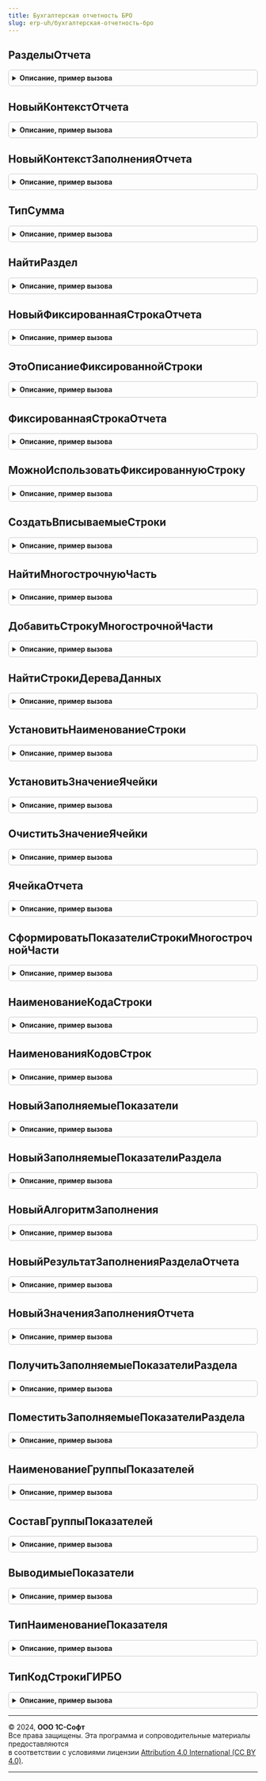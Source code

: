 ```yaml
---
title: Бухгалтерская отчетность БРО
slug: erp-uh/бухгалтерская-отчетность-бро
---
```



## РазделыОтчета
<details style="margin: 1em 0; padding: 0.5em; border: 1px solid #ccc; border-radius: 6px;">

<summary style="font-weight: bold; cursor: pointer;">Описание, пример вызова</summary>

```bsl

// Содержит имена разделов отчета (в терминологии ФСБУ 4 - "отчетов"), реализованные в программе.
//
// Возвращаемое значение:
//  Массив из Строка
//
Функция РазделыОтчета() Экспорт
```

Пример вызова
```bsl
Результат = БухгалтерскаяОтчетностьБРО.РазделыОтчета() 
```
</details>

## НовыйКонтекстОтчета
<details style="margin: 1em 0; padding: 0.5em; border: 1px solid #ccc; border-radius: 6px;">

<summary style="font-weight: bold; cursor: pointer;">Описание, пример вызова</summary>

```bsl

// Конструктор коллекции, описывающей контекст бухгалтерской отчетности в целом
//
// Возвращаемое значение:
//  Структура - см. тело функции
//
Функция НовыйКонтекстОтчета() Экспорт
```

Пример вызова
```bsl
Результат = БухгалтерскаяОтчетностьБРО.НовыйКонтекстОтчета() 
```
</details>

## НовыйКонтекстЗаполненияОтчета
<details style="margin: 1em 0; padding: 0.5em; border: 1px solid #ccc; border-radius: 6px;">

<summary style="font-weight: bold; cursor: pointer;">Описание, пример вызова</summary>

```bsl

// Конструктор коллекции, описывающей контекст заполнения графы отчета - то есть, получения данных за отчетный или за сравнительный период.
//
// Возвращаемое значение:
//  Структура - см. тело функции
//
Функция НовыйКонтекстЗаполненияОтчета() Экспорт
```

Пример вызова
```bsl
Результат = БухгалтерскаяОтчетностьБРО.НовыйКонтекстЗаполненияОтчета() 
```
</details>

## ТипСумма
<details style="margin: 1em 0; padding: 0.5em; border: 1px solid #ccc; border-radius: 6px;">

<summary style="font-weight: bold; cursor: pointer;">Описание, пример вызова</summary>

```bsl

// Описывает тип суммовых значений, применяемых в отчете.
// Длина суммовых значений предопределена форматом ГИРБО - там N(12) для сумм в тысячах рублей.
//
// Возвращаемое значение:
//  ОписаниеТипов - описание типа сумм.
//
Функция ТипСумма() Экспорт
```

Пример вызова
```bsl
Результат = БухгалтерскаяОтчетностьБРО.ТипСумма() 
```
</details>

## НайтиРаздел
<details style="margin: 1em 0; padding: 0.5em; border: 1px solid #ccc; border-radius: 6px;">

<summary style="font-weight: bold; cursor: pointer;">Описание, пример вызова</summary>

```bsl

// См. НовоеДеревоДанныхРазделов() в форме отчета

// На основе подходов в формате ГИРБО все показатели отчета делятся на "фиксированные" и "вписываемые".
//
// "Фиксированные" предполагается использовать, когда отчетность организации совпадает с образцом, приведенным в ФСБУ 4.
// Они предполагают фиксированный (предопределенный) состав показателей отчетности, их наименования и коды.
// Для того, чтобы готовить отчетность, отражающую особенности деятельности предприятия, следует использовать "вписываемые строки".
// Последние позволяют включать в отчет несколько показателей (групп показателей) с одинаковым кодом,
// назначать показателям осмысленные наименования.
//
// Сценарий использования методов раздела:
// 1. С помощью НайтиРаздел находим раздел отчета.
// 2. В этом разделе
//     - обеспечиваем нужное количество вписываемых строк с определенным кодом строки (кодом показателя) - см. СоздатьВписываемыеСтроки
//     либо
//     - находим многострочную часть для хранения вписываемых строк - см. НайтиМногострочнуюЧасть
//     либо
//     - используем фиксированные строки.
//     Для работы с фиксированными строками нужно сначала убедиться, что она подходит - позволяет разместить данные.
//     См. ФиксированнаяСтрокаОтчета.
//     Дальнейшая работа с фиксированной строкой аналогична работе со вписываемыми строками - в частности,
//     в большинство методов можно передавать единообразно вписываемую строку или фиксированную.
// 4. При необходимости обеспечиваем (находим) внутри них строки "в т.ч." - с помощью тех же СоздатьВписываемыеСтроки и НайтиМногострочнуюЧасть.
// 5. Добавить нужное количество строк можно и "вручную" - с помощью ДобавитьСтрокуМногострочнойЧасти
// 6. Для безопасного обращения к строкам отчета по порядку (индексу) можно использовать НайтиСтрокиДереваДанных
// 7. Для установки наименования строки можно использовать УстановитьНаименованиеСтроки
// 8. Для установки значений ячеек в составе строк можно использовать УстановитьЗначениеЯчейки

// Находит строку, соответствующую разделу отчета.
//
// Параметры:
//  ДеревоДанныхРазделов - ДеревоЗначений - см. НовоеДеревоДанныхРазделов
//  Раздел - Строка - искомый раздел, см. РазделыОтчета
//
// Возвращаемое значение:
//  СтрокаДереваЗначений - строка коллекции НовоеДеревоДанныхРазделов, содержащая данные раздела отчета
//  Неопределено - подходящая строка отсутствует
//
Функция НайтиРаздел(ДеревоДанныхРазделов, Раздел) Экспорт
```

Пример вызова
```bsl
Результат = БухгалтерскаяОтчетностьБРО.НайтиРаздел(ДеревоДанныхРазделов, Раздел) 
```
</details>

## НовыйФиксированнаяСтрокаОтчета
<details style="margin: 1em 0; padding: 0.5em; border: 1px solid #ccc; border-radius: 6px;">

<summary style="font-weight: bold; cursor: pointer;">Описание, пример вызова</summary>

```bsl

// Конструктор коллекции, представляющей фиксированную строку отчета.
// См. также ЭтоОписаниеФиксированнойСтроки
//
// Для хранения фиксированных строк для удобства разработчика не используется более-менее логичная иерархическая структура:
// они хранятся просто набором показателей, подчиненных непосредственно разделу, то есть, не сгруппированы по строкам отчета.
//
// То есть, в отличие от вписываемых строк, дерево данных не содержит такой строки, которую можно использовать как ссылку на строку в целом.
// Поэтому вводится абстракция, описывающая фиксированную строку.
//
// Возвращаемое значение:
//  Структура - см. тело функции
//
Функция НовыйФиксированнаяСтрокаОтчета() Экспорт
```

Пример вызова
```bsl
Результат = БухгалтерскаяОтчетностьБРО.НовыйФиксированнаяСтрокаОтчета() 
```
</details>

## ЭтоОписаниеФиксированнойСтроки
<details style="margin: 1em 0; padding: 0.5em; border: 1px solid #ccc; border-radius: 6px;">

<summary style="font-weight: bold; cursor: pointer;">Описание, пример вызова</summary>

```bsl

// Проверяет, что переданное значение соответствует ссылке на фиксированную строку (соответствующей абстракции).
//
// Параметры:
//  Строка - AnyType - любая из абстракций, соответствующая строке отчета в дереве данных разделов
//
// Возвращаемое значение:
//  Булево - Истина - это фиксированная строка
//         - Ложь - это вписываемая строка
//
Функция ЭтоОписаниеФиксированнойСтроки(Строка) Экспорт
```

Пример вызова
```bsl
Результат = БухгалтерскаяОтчетностьБРО.ЭтоОписаниеФиксированнойСтроки(Строка) 
```
</details>

## ФиксированнаяСтрокаОтчета
<details style="margin: 1em 0; padding: 0.5em; border: 1px solid #ccc; border-radius: 6px;">

<summary style="font-weight: bold; cursor: pointer;">Описание, пример вызова</summary>

```bsl

// Создает описание фиксированной строки отчета с заданными свойствами.
// При этом не гарантируется, что такая фиксированная строка может быть использована - см. МожноИспользоватьФиксированнуюСтроку.
//
// Описание можно передавать в методы работы с вписываемыми строками - СоздатьВписываемыеСтроки, НайтиМногострочнуюЧасть, ЯчейкаОтчета и т.п.
//
// Параметры:
//  ОписаниеРаздела -  СтрокаДереваЗначений - см. НайтиРаздел
//  КодСтроки - Строка - код строки (показателя) бухгалтерской отчетности в соответствии с Приложением 10 к ФСБУ 4
//
// Возвращаемое значение:
//  см. НовыйФиксированнаяСтрокаОтчета - абстрактная ссылка на фиксированную строку
//
Функция ФиксированнаяСтрокаОтчета(ОписаниеРаздела, КодСтроки) Экспорт
```

Пример вызова
```bsl
Результат = БухгалтерскаяОтчетностьБРО.ФиксированнаяСтрокаОтчета(ОписаниеРаздела, КодСтроки) 
```
</details>

## МожноИспользоватьФиксированнуюСтроку
<details style="margin: 1em 0; padding: 0.5em; border: 1px solid #ccc; border-radius: 6px;">

<summary style="font-weight: bold; cursor: pointer;">Описание, пример вызова</summary>

```bsl

// Проверяет возможность использования фиксированной строки.
// При невозможности использования следует использовать вписываемые строки.
//
// Параметры:
//  Строка - см. НовыйФиксированнаяСтрокаОтчета - проверяемая строка
//  Наименование - Строка - наименование показателя, для которого проверяется возможность использовать фиксированные строки.
//            Для строк с другими наименованиями следует использовать вписываемые строки.
//  ОбязательныПодчиненныеСтроки - Булево - Ложь, если не предполагается использовать подчиненные строки "в т.ч.".
//            Если строки нужны, а дерево данных не предоставляет возможности их хранить, следует использовать вписываемые строки.
//  Кеш - Неопределено - при использовании в цикле следует передавать неинициализированную переменную, объявленную вне цикла.
//
// Возвращаемое значение:
//  Истина - можно использовать фиксированную строку
//  Ложь   - нет возможности использовать фиксированную строку, следует использовать вписываемую -
//                 см. СоздатьВписываемыеСтроки, УстановитьНаименованиеСтроки
//
Функция МожноИспользоватьФиксированнуюСтроку(Строка, Наименование, ОбязательныПодчиненныеСтроки = Истина, Кеш = Неопределено) Экспорт
```

Пример вызова
```bsl
Результат = БухгалтерскаяОтчетностьБРО.МожноИспользоватьФиксированнуюСтроку(Строка, Наименование, ОбязательныПодчиненныеСтроки, Кеш);
```
</details>

## СоздатьВписываемыеСтроки
<details style="margin: 1em 0; padding: 0.5em; border: 1px solid #ccc; border-radius: 6px;">

<summary style="font-weight: bold; cursor: pointer;">Описание, пример вызова</summary>

```bsl

// Обеспечивает набор вписываемых строк (строк "в том числе") заданного размера -
// тиражирование строк многострочной части для дальнейшего заполнения.
// Недостающие строки будут добавлены, лишние удалены (однако, в любом случае останется одна строка для образца).
// Можно применять для
// 1. многострочной части, подчиненной разделу - обеспечит набор вписываемых строк с конкретным кодом строки
// 2. многострочной части, подчиненной фиксированной или вписываемой строке отчета верхнего уровня (группе показателей) -
//    обеспечит набор строк "в т.ч." (показателей в составе группы)
//
// Параметры:
//  Родитель - СтрокаДереваЗначений - строка коллекции НовоеДеревоДанныхРазделов: раздел или строка вписываемого показателя.
//                      Раздел можно получить с помощью НайтиРаздел, вписываемые показатели - с помощью НайтиМногострочнуюЧасть.
//           - см. НовыйФиксированнаяСтрокаОтчета - абстрактная ссылка на фиксированный показатель.
//                      Ее можно получить с помощью ФиксированнаяСтрокаОтчета
//  Количество - Число - потребное количество строк
//  КодСтрокиРаздела - Строка - код строки бухгалтерской отчетности (передается, если в качестве Родитель передана вписываемая строка раздела)
//
// Возвращаемое значение:
//  Массив из СтрокаДереваЗначений - строки коллекции НовоеДеревоДанныхРазделов (с типом Строка),
//               соответствующие строкам многострочной части, в порядке их следования в дереве.
//               Предполагается, что к строкам можно обращаться по индексу, коррелированному с Количество.
//
Функция СоздатьВписываемыеСтроки(Родитель, Количество, КодСтрокиРаздела = Неопределено) Экспорт
```

Пример вызова
```bsl
Результат = БухгалтерскаяОтчетностьБРО.СоздатьВписываемыеСтроки(Родитель, Количество, КодСтрокиРаздела);
```
</details>

## НайтиМногострочнуюЧасть
<details style="margin: 1em 0; padding: 0.5em; border: 1px solid #ccc; border-radius: 6px;">

<summary style="font-weight: bold; cursor: pointer;">Описание, пример вызова</summary>

```bsl

// Находит строку, соответствующую многострочной части следующего уровня дерева данных отчета:
// 1. многострочную часть, подчиненную разделу - она соответствует набору вписываемых строк с конкретным кодом строки
// 2. многострочную часть, подчиненную фиксированной или вписываемой строке отчета верхнего уровня (группе показателей) -
//    она соответствует набору строк "в т.ч." (показателей в составе группы)
//
// Параметры:
//  Родитель - СтрокаДереваЗначений - строка коллекции НовоеДеревоДанныхРазделов: раздел или строка вписываемого показателя.
//                      Раздел можно получить с помощью НайтиРаздел, вписываемые показатели - с помощью НайтиМногострочнуюЧасть для раздела.
//           - см. НовыйФиксированнаяСтрокаОтчета - абстрактная ссылка на фиксированный показатель.
//                      Ее можно получить с помощью ФиксированнаяСтрокаОтчета
//  КодСтрокиРаздела - Строка - код строки бухгалтерской отчетности (передается, если в качестве Родитель передана строка раздела)
//
// Возвращаемое значение:
//  СтрокаДереваЗначений - строка коллекции НовоеДеревоДанныхРазделов, содержащая многострочную часть
//  Неопределено - подходящая строка отсутствует
//
Функция НайтиМногострочнуюЧасть(Родитель, КодСтрокиРаздела = Неопределено) Экспорт
```

Пример вызова
```bsl
Результат = БухгалтерскаяОтчетностьБРО.НайтиМногострочнуюЧасть(Родитель, КодСтрокиРаздела);
```
</details>

## ДобавитьСтрокуМногострочнойЧасти
<details style="margin: 1em 0; padding: 0.5em; border: 1px solid #ccc; border-radius: 6px;">

<summary style="font-weight: bold; cursor: pointer;">Описание, пример вызова</summary>

```bsl

// Добавляет строку многострочной части.
//
// Параметры:
//  МногострочнаяЧасть - СтрокаДереваЗначений - строка коллекции НовоеДеревоДанныхРазделов с типом МногострочнаяЧасть
//
// Возвращаемое значение:
//  СтрокаДереваЗначений - строка коллекции НовоеДеревоДанныхРазделов с типом Строка, готовая к использованию методов работы с ячейками.
//
Функция ДобавитьСтрокуМногострочнойЧасти(МногострочнаяЧасть) Экспорт
```

Пример вызова
```bsl
Результат = БухгалтерскаяОтчетностьБРО.ДобавитьСтрокуМногострочнойЧасти(МногострочнаяЧасть) 
```
</details>

## НайтиСтрокиДереваДанных
<details style="margin: 1em 0; padding: 0.5em; border: 1px solid #ccc; border-radius: 6px;">

<summary style="font-weight: bold; cursor: pointer;">Описание, пример вызова</summary>

```bsl

// Находит все подстроки дерева данных, соответствующие отбору, в том порядке, в котором они содержатся в дереве.
// Метод следует использовать, когда предполагается несколько строк, соответствующих отбору, и их порядок важен для дальнейшей обработки.
//
// Параметры:
//  ЯчейкаЗначения - СтрокаДереваЗначений - строка коллекции НовоеДеревоДанныхРазделов
//  Отбор - Структура - отбор строк; Ключи - колонки дерева
//
// Возвращаемое значение:
//  Массив из СтрокаДереваЗначений - найденные строки коллекции НовоеДеревоДанныхРазделов
//
Функция НайтиСтрокиДереваДанных(Родитель, Отбор) Экспорт
```

Пример вызова
```bsl
Результат = БухгалтерскаяОтчетностьБРО.НайтиСтрокиДереваДанных(Родитель, Отбор));
```
</details>

## УстановитьНаименованиеСтроки
<details style="margin: 1em 0; padding: 0.5em; border: 1px solid #ccc; border-radius: 6px;">

<summary style="font-weight: bold; cursor: pointer;">Описание, пример вызова</summary>

```bsl

// Устанавливает наименование вписываемой строки отчета или строки "в т.ч.".
// Для фиксированной строки можно вызвать, но она ничего не делает.
//
// Параметры:
//  Строка - СтрокаДереваЗначений - из НовоеДеревоДанныхРазделов, с типом Строка.
//           Получить можно с помощью ДобавитьСтрокуМногострочнойЧасти, СоздатьВписываемыеСтроки
//           - см. НовыйФиксированнаяСтрокаОтчета - абстрактная ссылка на фиксированный показатель.
//           Получить можно с помощью ФиксированнаяСтрокаОтчета
//  Наименование - Строка - устанавливаемое наименование
//
Процедура УстановитьНаименованиеСтроки(Строка, Наименование) Экспорт
```

Пример вызова
```bsl
БухгалтерскаяОтчетностьБРО.УстановитьНаименованиеСтроки(Строка, Наименование) 
```
</details>

## УстановитьЗначениеЯчейки
<details style="margin: 1em 0; padding: 0.5em; border: 1px solid #ccc; border-radius: 6px;">

<summary style="font-weight: bold; cursor: pointer;">Описание, пример вызова</summary>

```bsl

// Устанавливает значение ячейки в дерево данных отчета, с защитой от изменения типа значения ячейки.
//
// Параметры:
//  ЯчейкаЗначения - СтрокаДереваЗначений - строка коллекции НовоеДеревоДанныхРазделов, предположительно соответствующая заполняемой ячейке отчета.
//                                          Допускается передавать результат ЯчейкаОтчета.
//  Значение - Произвольный - значение для помещения в ячейку, например, результат автозаполнения
//
Процедура УстановитьЗначениеЯчейки(ЯчейкаЗначения, Значение) Экспорт
```

Пример вызова
```bsl
БухгалтерскаяОтчетностьБРО.УстановитьЗначениеЯчейки(ЯчейкаЗначения, Значение) 
```
</details>

## ОчиститьЗначениеЯчейки
<details style="margin: 1em 0; padding: 0.5em; border: 1px solid #ccc; border-radius: 6px;">

<summary style="font-weight: bold; cursor: pointer;">Описание, пример вызова</summary>

```bsl

// Очищает (приводит к значению по умолчанию установленного типа) значение ячейки.
//
// Параметры:
//  ЯчейкаЗначения - СтрокаДереваЗначений - строка коллекции НовоеДеревоДанныхРазделов, соответствующая заполняемой ячейке отчета. См. ЯчейкаОтчета
//
Процедура ОчиститьЗначениеЯчейки(ЯчейкаЗначения) Экспорт
```

Пример вызова
```bsl
БухгалтерскаяОтчетностьБРО.ОчиститьЗначениеЯчейки(ЯчейкаЗначения) 
```
</details>

## ЯчейкаОтчета
<details style="margin: 1em 0; padding: 0.5em; border: 1px solid #ccc; border-radius: 6px;">

<summary style="font-weight: bold; cursor: pointer;">Описание, пример вызова</summary>

```bsl

// Находит ячейку отчета - строку дерева данных типа Показатель, предназначенную для хранения выводимого в отчет значения.
//
// Параметры:
//  Строка - СтрокаДереваЗначений - из НовоеДеревоДанныхРазделов, с типом Строка.
//           Получить можно с помощью ДобавитьСтрокуМногострочнойЧасти, СоздатьВписываемыеСтроки
//           - см. НовыйФиксированнаяСтрокаОтчета - абстрактная ссылка на фиксированный показатель.
//           Получить можно с помощью ФиксированнаяСтрокаОтчета
//  НомерГрафы - Строка - номер графы отчета
//
// Возвращаемое значение:
//  СтрокаДереваЗначений - найденная ячейка;
//                         для работы с ней можно использовать УстановитьЗначениеЯчейки, ОчиститьЗначениеЯчейки, УстановитьНаименованиеСтроки
//  Неопределено - ячейка не найдена
//
Функция ЯчейкаОтчета(Строка, НомерГрафы) Экспорт
```

Пример вызова
```bsl
Результат = БухгалтерскаяОтчетностьБРО.ЯчейкаОтчета(Строка, НомерГрафы) 
```
</details>

## СформироватьПоказателиСтрокиМногострочнойЧасти
<details style="margin: 1em 0; padding: 0.5em; border: 1px solid #ccc; border-radius: 6px;">

<summary style="font-weight: bold; cursor: pointer;">Описание, пример вызова</summary>

```bsl

// Формирует показатели строки многострочной части (ячейки, хранящие данные отчета).
//
// Параметры:
//  Родитель - СтрокаДереваЗначений - строка коллекции НовоеДеревоДанныхРазделов с типом Строка,
//                                    принадлежащая строке с типом МногострочнаяЧасть
//
Процедура СформироватьПоказателиСтрокиМногострочнойЧасти(Строка) Экспорт
```

Пример вызова
```bsl
БухгалтерскаяОтчетностьБРО.СформироватьПоказателиСтрокиМногострочнойЧасти(Строка) 
```
</details>

## НаименованиеКодаСтроки
<details style="margin: 1em 0; padding: 0.5em; border: 1px solid #ccc; border-radius: 6px;">

<summary style="font-weight: bold; cursor: pointer;">Описание, пример вызова</summary>

```bsl

// Определяет наименование строки (показателя), приведенное в Приложении 10 к ФСБУ 4.
//
// Параметры:
//  КодСтроки - Строка - код строки (показателя)
//  Кеш - Неопределено - при использовании в цикле следует передавать неинициализированную переменную, объявленную вне цикла.
//
// Возвращаемое значение:
//  Строка - наименование.
//  Для строк, которым приложением не установлено определенное наименование, возвращается пустая строка.
//
Функция НаименованиеКодаСтроки(КодСтроки, Кеш = Неопределено) Экспорт
```

Пример вызова
```bsl
Результат = БухгалтерскаяОтчетностьБРО.НаименованиеКодаСтроки(КодСтроки, Кеш);
```
</details>

## НаименованияКодовСтрок
<details style="margin: 1em 0; padding: 0.5em; border: 1px solid #ccc; border-radius: 6px;">

<summary style="font-weight: bold; cursor: pointer;">Описание, пример вызова</summary>

```bsl

// Содержит наименования строк (показателей), приведенные в Приложении 10 к ФСБУ 4.
//
// Параметры:
//  КодСтроки - Строка - код строки (показателя)
//
// Возвращаемое значение:
//  Соответствие - Ключ - Код строки; Значение - наименование показателя.
//  Содержит коды и наименования строк, которым Приложением установлено определенное наименование.
//
Функция НаименованияКодовСтрок() Экспорт
```

Пример вызова
```bsl
Результат = БухгалтерскаяОтчетностьБРО.НаименованияКодовСтрок() 
```
</details>

## НовыйЗаполняемыеПоказатели
<details style="margin: 1em 0; padding: 0.5em; border: 1px solid #ccc; border-radius: 6px;">

<summary style="font-weight: bold; cursor: pointer;">Описание, пример вызова</summary>

```bsl

// Конструктор коллекции, описывающей возможности прикладного решения по заполнению бухгалтерской отчетности.
//
// Возвращаемое значение:
//  Структура - см. тело функции
//
Функция НовыйЗаполняемыеПоказатели() Экспорт
```

Пример вызова
```bsl
Результат = БухгалтерскаяОтчетностьБРО.НовыйЗаполняемыеПоказатели() 
```
</details>

## НовыйЗаполняемыеПоказателиРаздела
<details style="margin: 1em 0; padding: 0.5em; border: 1px solid #ccc; border-radius: 6px;">

<summary style="font-weight: bold; cursor: pointer;">Описание, пример вызова</summary>

```bsl

// Конструктор коллекции, описывающей возможности прикладного решения по заполнению раздела бухгалтерской отчетности.
// Методы работы с коллекцией см. в области ЗаполняемыеПоказателиРаздела программного интерфейса
//
// Возвращаемое значение:
//  Структура - см. тело функции
//
Функция НовыйЗаполняемыеПоказателиРаздела() Экспорт
```

Пример вызова
```bsl
Результат = БухгалтерскаяОтчетностьБРО.НовыйЗаполняемыеПоказателиРаздела() 
```
</details>

## НовыйАлгоритмЗаполнения
<details style="margin: 1em 0; padding: 0.5em; border: 1px solid #ccc; border-radius: 6px;">

<summary style="font-weight: bold; cursor: pointer;">Описание, пример вызова</summary>

```bsl

// Конструктор описания алгоритма заполнения.
//
// Возвращаемое значение:
//  Структура - см. тело функции
//
Функция НовыйАлгоритмЗаполнения() Экспорт
```

Пример вызова
```bsl
Результат = БухгалтерскаяОтчетностьБРО.НовыйАлгоритмЗаполнения() 
```
</details>

## НовыйРезультатЗаполненияРазделаОтчета
<details style="margin: 1em 0; padding: 0.5em; border: 1px solid #ccc; border-radius: 6px;">

<summary style="font-weight: bold; cursor: pointer;">Описание, пример вызова</summary>

```bsl

// Конструктор коллекции, в которое прикладное решение поместит результат заполнения раздела отчета
//
// Возвращаемое значение:
//  Структура - см. тело функции
//
Функция НовыйРезультатЗаполненияРазделаОтчета() Экспорт
```

Пример вызова
```bsl
Результат = БухгалтерскаяОтчетностьБРО.НовыйРезультатЗаполненияРазделаОтчета() 
```
</details>

## НовыйЗначенияЗаполненияОтчета
<details style="margin: 1em 0; padding: 0.5em; border: 1px solid #ccc; border-radius: 6px;">

<summary style="font-weight: bold; cursor: pointer;">Описание, пример вызова</summary>

```bsl

// Конструктор коллекции, в которое прикладное решение поместит данные заполнения раздела отчета (числовые значения ячеек отчета).
// Эта коллекция при заполнении должна быть синхронизирована по индексам строк с НовыйЗаполняемыеПоказателиРаздела.
//
// Возвращаемое значение:
//  ТаблицаЗначений - см. тело функции.
//
Функция НовыйЗначенияЗаполненияОтчета() Экспорт
```

Пример вызова
```bsl
Результат = БухгалтерскаяОтчетностьБРО.НовыйЗначенияЗаполненияОтчета() 
```
</details>

## ПолучитьЗаполняемыеПоказателиРаздела
<details style="margin: 1em 0; padding: 0.5em; border: 1px solid #ccc; border-radius: 6px;">

<summary style="font-weight: bold; cursor: pointer;">Описание, пример вызова</summary>

```bsl

// Получает из временного хранилища коллекцию, содержащую заполняемые показатели раздела.
// Для использования в форме настроек прикладного решения.
// Временное хранилище может содержать и другие сведения, не подлежащие использованию в форме настроек.
//
// Параметры:
//  АдресВФорме - Строка - Адрес во временном хранилище
//  Раздел - Строка - Имя раздела по РазделыОтчета
//
// Возвращаемое значение:
//  см. НовыйЗаполняемыеПоказателиРаздела
//
Функция ПолучитьЗаполняемыеПоказателиРаздела(АдресВФорме, Раздел) Экспорт
```

Пример вызова
```bsl
Результат = БухгалтерскаяОтчетностьБРО.ПолучитьЗаполняемыеПоказателиРаздела(АдресВФорме, Раздел) 
```
</details>

## ПоместитьЗаполняемыеПоказателиРаздела
<details style="margin: 1em 0; padding: 0.5em; border: 1px solid #ccc; border-radius: 6px;">

<summary style="font-weight: bold; cursor: pointer;">Описание, пример вызова</summary>

```bsl

// Помещает сведения о заполняемых показателях раздела во временное хранилище для передачи из формы настроек прикладного решения
// в форму отчета БРО.
//
// Параметры:
//  АдресВФорме - Строка - Адрес во временном хранилище
//  Раздел - Строка - Имя раздела по РазделыОтчета
//  ЗаполняемыеПоказатели - см. НовыйЗаполняемыеПоказателиРаздела - помещаемое значение
//
Процедура ПоместитьЗаполняемыеПоказателиРаздела(АдресВФорме, Раздел, ЗаполняемыеПоказатели) Экспорт
```

Пример вызова
```bsl
БухгалтерскаяОтчетностьБРО.ПоместитьЗаполняемыеПоказателиРаздела(АдресВФорме, Раздел, ЗаполняемыеПоказатели) 
```
</details>

## НаименованиеГруппыПоказателей
<details style="margin: 1em 0; padding: 0.5em; border: 1px solid #ccc; border-radius: 6px;">

<summary style="font-weight: bold; cursor: pointer;">Описание, пример вызова</summary>

```bsl

// Универсальные методы для работы с НовыйЗаполняемыеПоказателиРаздела

Функция НаименованиеГруппыПоказателей(ГруппаПоказателей) Экспорт
```

Пример вызова
```bsl
Результат = БухгалтерскаяОтчетностьБРО.НаименованиеГруппыПоказателей(ГруппаПоказателей) 
```
</details>

## СоставГруппыПоказателей
<details style="margin: 1em 0; padding: 0.5em; border: 1px solid #ccc; border-radius: 6px;">

<summary style="font-weight: bold; cursor: pointer;">Описание, пример вызова</summary>

```bsl

Функция СоставГруппыПоказателей(ГруппаПоказателей) Экспорт
```

Пример вызова
```bsl
Результат = БухгалтерскаяОтчетностьБРО.СоставГруппыПоказателей(ГруппаПоказателей) 
```
</details>

## ВыводимыеПоказатели
<details style="margin: 1em 0; padding: 0.5em; border: 1px solid #ccc; border-radius: 6px;">

<summary style="font-weight: bold; cursor: pointer;">Описание, пример вызова</summary>

```bsl

Функция ВыводимыеПоказатели(Группа) Экспорт
```

Пример вызова
```bsl
Результат = БухгалтерскаяОтчетностьБРО.ВыводимыеПоказатели(Группа) 
```
</details>

## ТипНаименованиеПоказателя
<details style="margin: 1em 0; padding: 0.5em; border: 1px solid #ccc; border-radius: 6px;">

<summary style="font-weight: bold; cursor: pointer;">Описание, пример вызова</summary>

```bsl

Функция ТипНаименованиеПоказателя() Экспорт
```

Пример вызова
```bsl
Результат = БухгалтерскаяОтчетностьБРО.ТипНаименованиеПоказателя());
```
</details>

## ТипКодСтрокиГИРБО
<details style="margin: 1em 0; padding: 0.5em; border: 1px solid #ccc; border-radius: 6px;">

<summary style="font-weight: bold; cursor: pointer;">Описание, пример вызова</summary>

```bsl

Функция ТипКодСтрокиГИРБО() Экспорт
```

Пример вызова
```bsl
Результат = БухгалтерскаяОтчетностьБРО.ТипКодСтрокиГИРБО());
```
</details>

---

© 2024, **ООО 1С-Софт**  
Все права защищены. Эта программа и сопроводительные материалы предоставляются  
в соответствии с условиями лицензии [Attribution 4.0 International (CC BY 4.0)](https://creativecommons.org/licenses/by/4.0/legalcode).

---
